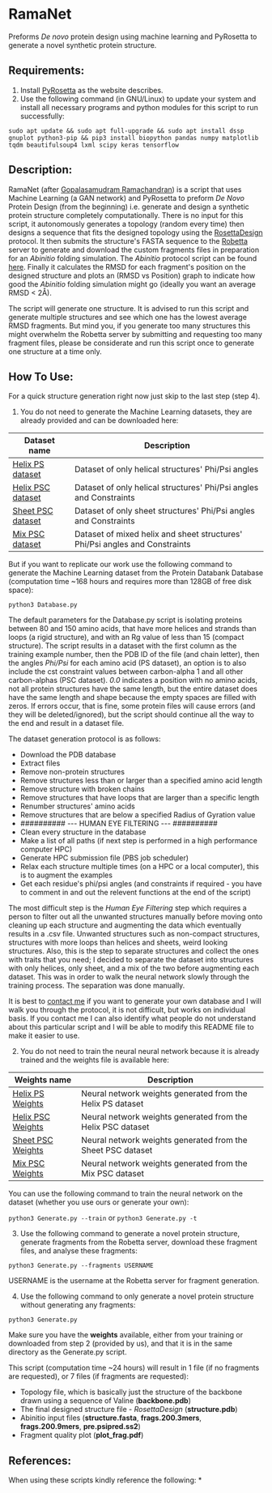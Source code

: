 # RamaNet
Preforms *De novo* protein design using machine learning and PyRosetta to generate a novel synthetic protein structure.

## Requirements:
1. Install [PyRosetta](http://www.pyrosetta.org) as the website describes.
2. Use the following command (in GNU/Linux) to update your system and install all necessary programs and python modules for this script to run successfully:

`sudo apt update && sudo apt full-upgrade && sudo apt install dssp gnuplot python3-pip && pip3 install biopython pandas numpy matplotlib tqdm beautifulsoup4 lxml scipy keras tensorflow`

## Description:
RamaNet (after [Gopalasamudram Ramachandran](https://en.wikipedia.org/wiki/G._N._Ramachandran)) is a script that uses Machine Learning (a GAN network) and PyRosetta to preform *De Novo* Protein Design (from the beginning) i.e. generate and design a synthetic protein structure completely computationally. There is no input for this script, it autonomously generates a topology (random every time) then designs a sequence that fits the designed topology using the [RosettaDesign](https://github.com/sarisabban/rosettadesign) protocol. It then submits the structure's FASTA sequence to the [Robetta](http://www.robetta.org/) server to generate and download the custom fragments files in preparation for an *Abinitio* folding simulation. The *Abinitio* protocol script can be found [here](https://github.com/sarisabban/RosettaAbinitio). Finally it calculates the RMSD for each fragment's position on the designed structure and plots an (RMSD vs Position) graph to indicate how good the *Abinitio* folding simulation might go (ideally you want an average RMSD < 2Å).

The script will generate one structure. It is advised to run this script and generate multiple structures and see which one has the lowest average RMSD fragments. But mind you, if you generate too many structures this might overwhelm the Robetta server by submitting and requesting too many fragment files, please be considerate and run this script once to generate one structure at a time only.

## How To Use:
For a quick structure generation right now just skip to the last step (step 4).

1. You do not need to generate the Machine Learning datasets, they are already provided and can be downloaded here:

| Dataset name                                                                        | Description                                                                |
|-------------------------------------------------------------------------------------|----------------------------------------------------------------------------|
|[Helix PS dataset](https://www.dropbox.com/s/wdi7dxmshgwexuk/PS_Helix_500.csv?dl=0)  | Dataset of only helical structures' Phi/Psi angles                         |
|[Helix PSC dataset](https://www.dropbox.com/s/3mg6edh933uhzu8/PSC_Helix_500.csv?dl=0)| Dataset of only helical structures' Phi/Psi angles and Constraints         |
|[Sheet PSC dataset](https://www.dropbox.com/s/ws1zelxl2jm1n3j/PSC_Sheet_500.csv?dl=0)| Dataset of only sheet structures' Phi/Psi angles and Constraints           |
|[Mix PSC dataset](https://www.dropbox.com/s/qz35dsgvs91wsjz/PSC_Mix_500.csv?dl=0)    | Dataset of mixed helix and sheet structures' Phi/Psi angles and Constraints|

But if you want to replicate our work use the following command to generate the Machine Learning dataset from the Protein Databank Database (computation time ~168 hours and requires more than 128GB of free disk space):

`python3 Database.py`

The default parameters for the Database.py script is isolating proteins between 80 and 150 amino acids, that have more helices and strands than loops (a rigid structure), and with an Rg value of less than 15 (compact structure). The script results in a dataset with the first column as the training example number, then the PDB ID of the file (and chain letter), then the angles *Phi/Psi* for each amino acid (PS dataset), an option is to also include the cst constraint values between carbon-alpha 1 and all other carbon-alphas (PSC dataset). *0.0* indicates a position with no amino acids, not all protein structures have the same length, but the entire dataset does have the same length and shape because the empty spaces are filled with zeros. If errors occur, that is fine, some protein files will cause errors (and they will be deleted/ignored), but the script should continue all the way to the end and result in a dataset file. 

The dataset generation protocol is as follows:
* Download the PDB database
* Extract files
* Remove non-protein structures
* Remove structures less than or larger than a specified amino acid length
* Remove structure with broken chains
* Remove structures that have loops that are larger than a specific length
* Renumber structures' amino acids
* Remove structures that are below a specified Radius of Gyration value
* ########## --- HUMAN EYE FILTERING --- ##########
* Clean every structure in the database
* Make a list of all paths (if next step is performed in a high performance computer HPC)
* Generate HPC submission file (PBS job scheduler)
* Relax each structure multiple times (on a HPC or a local computer), this is to augment the examples
* Get each residue's phi/psi angles (and constraints if required - you have to comment in and out the relevent functions at the end of the script)

The most difficult step is the *Human Eye Filtering* step which requires a person to filter out all the unwanted structures manually before moving onto cleaning up each structure and augmenting the data which eventually results in a .csv file. Unwanted structures such as non-compact structures, structures with more loops than helices and sheets, weird looking structures. Also, this is the step to separate structures and collect the ones with traits that you need; I decided to separate the dataset into structures with only helices, only sheet, and a mix of the two before augmenting each dataset. This was in order to walk the neural network slowly through the training process. The separation was done manually.

It is best to [contact me](mailto:sari.sabban@gmail.com) if you want to generate your own database and I will walk you through the protocol, it is not difficult, but works on individual basis. If you contact me I can also identify what people do not understand about this particular script and I will be able to modify this README file to make it easier to use.

2. You do not need to train the neural neural network because it is already trained and the weights file is available here:

| Weights name                                                                 | Description                                                |
|------------------------------------------------------------------------------|------------------------------------------------------------|
|[Helix PS Weights]()| Neural network weights generated from the Helix PS dataset |
|[Helix PSC Weights]()                                                         | Neural network weights generated from the Helix PSC dataset|
|[Sheet PSC Weights]()                                                         | Neural network weights generated from the Sheet PSC dataset|
|[Mix PSC Weights]()                                                           | Neural network weights generated from the Mix PSC dataset  |

You can use the following command to train the neural network on the dataset (whether you use ours or generate your own):

`python3 Generate.py --train` or `python3 Generate.py -t`

3. Use the following command to generate a novel protein structure, generate fragments from the Robetta server, download these fragment files, and analyse these fragments:

`python3 Generate.py --fragments USERNAME`

USERNAME is the username at the Robetta server for fragment generation.

4. Use the following command to only generate a novel protein structure without generating any fragments:

`python3 Generate.py`

Make sure you have the **weights** available, either from your training or downloaded from step 2 (provided by us), and that it is in the same directory as the Generate.py script.

This script (computation time ~24 hours) will result in 1 file (if no fragments are requested), or 7 files (if fragments are requested):
* Topology file, which is basically just the structure of the backbone drawn using a sequence of Valine (**backbone.pdb**)
* The final designed structure file - *RosettaDesign* (**structure.pdb**)
* Abinitio input files (**structure.fasta**, **frags.200.3mers**, **frags.200.9mers**, **pre.psipred.ss2**)
* Fragment quality plot (**plot_frag.pdf**)

## References:
When using these scripts kindly reference the following:
* 
